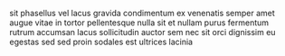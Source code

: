 sit phasellus vel lacus gravida condimentum ex venenatis semper amet augue vitae
in tortor pellentesque nulla sit et nullam purus fermentum rutrum accumsan
lacus sollicitudin auctor sem nec sit orci dignissim eu egestas sed sed proin
sodales est ultrices lacinia